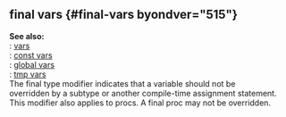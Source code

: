 ## final vars {#final-vars byondver="515"}    
**See also:**    
:   [vars](/var)    
:   [const vars](/var/const)    
:   [global vars](/var/global)    
:   [tmp vars](/var/tmp)    
The final type modifier indicates that a variable should not be    
overridden by a subtype or another compile-time assignment statement.    
This modifier also applies to procs. A final proc may not be overridden.  